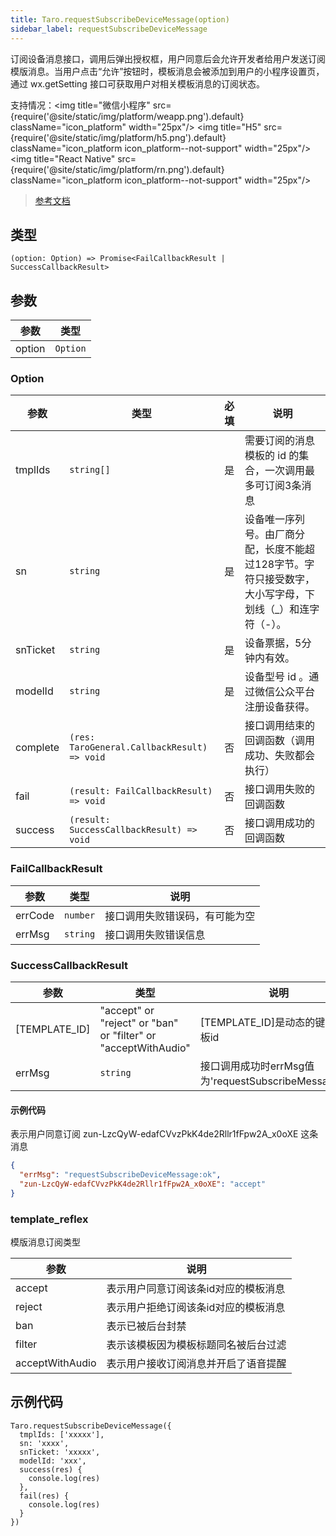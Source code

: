 ```yaml
---
title: Taro.requestSubscribeDeviceMessage(option)
sidebar_label: requestSubscribeDeviceMessage
---
```


订阅设备消息接口，调用后弹出授权框，用户同意后会允许开发者给用户发送订阅模版消息。当用户点击“允许”按钮时，模板消息会被添加到用户的小程序设置页，通过 wx.getSetting 接口可获取用户对相关模板消息的订阅状态。

支持情况：<img title="微信小程序" src={require('@site/static/img/platform/weapp.png').default} className="icon_platform" width="25px"/> <img title="H5" src={require('@site/static/img/platform/h5.png').default} className="icon_platform icon_platform--not-support" width="25px"/> <img title="React Native" src={require('@site/static/img/platform/rn.png').default} className="icon_platform icon_platform--not-support" width="25px"/>

> [参考文档](https://developers.weixin.qq.com/miniprogram/dev/api/open-api/subscribe-message/wx.requestSubscribeDeviceMessage.html)

## 类型

```tsx
(option: Option) => Promise<FailCallbackResult | SuccessCallbackResult>
```

## 参数

| 参数 | 类型 |
| --- | --- |
| option | `Option` |

### Option

| 参数 | 类型 | 必填 | 说明 |
| --- | --- | :---: | --- |
| tmplIds | `string[]` | 是 | 需要订阅的消息模板的 id 的集合，一次调用最多可订阅3条消息 |
| sn | `string` | 是 | 设备唯一序列号。由厂商分配，长度不能超过128字节。字符只接受数字，大小写字母，下划线（_）和连字符（-）。 |
| snTicket | `string` | 是 | 设备票据，5分钟内有效。 |
| modelId | `string` | 是 | 设备型号 id 。通过微信公众平台注册设备获得。 |
| complete | `(res: TaroGeneral.CallbackResult) => void` | 否 | 接口调用结束的回调函数（调用成功、失败都会执行） |
| fail | `(result: FailCallbackResult) => void` | 否 | 接口调用失败的回调函数 |
| success | `(result: SuccessCallbackResult) => void` | 否 | 接口调用成功的回调函数 |

### FailCallbackResult

| 参数 | 类型 | 说明 |
| --- | --- | --- |
| errCode | `number` | 接口调用失败错误码，有可能为空 |
| errMsg | `string` | 接口调用失败错误信息 |

### SuccessCallbackResult

| 参数 | 类型 | 说明 |
| --- | --- | --- |
| [TEMPLATE_ID] | "accept" or "reject" or "ban" or "filter" or "acceptWithAudio" | [TEMPLATE_ID]是动态的键，即模板id |
| errMsg | `string` | 接口调用成功时errMsg值为'requestSubscribeMessage:ok' |

#### 示例代码

表示用户同意订阅 zun-LzcQyW-edafCVvzPkK4de2Rllr1fFpw2A_x0oXE 这条消息
```json
{
  "errMsg": "requestSubscribeDeviceMessage:ok",
  "zun-LzcQyW-edafCVvzPkK4de2Rllr1fFpw2A_x0oXE": "accept"
}
```

### template_reflex

模版消息订阅类型

| 参数 | 说明 |
| --- | --- |
| accept | 表示用户同意订阅该条id对应的模板消息 |
| reject | 表示用户拒绝订阅该条id对应的模板消息 |
| ban | 表示已被后台封禁 |
| filter | 表示该模板因为模板标题同名被后台过滤 |
| acceptWithAudio | 表示用户接收订阅消息并开启了语音提醒 |

## 示例代码

```tsx
Taro.requestSubscribeDeviceMessage({
  tmplIds: ['xxxxx'],
  sn: 'xxxx',
  snTicket: 'xxxxx',
  modelId: 'xxx',
  success(res) {
    console.log(res)
  },
  fail(res) {
    console.log(res)
  }
})
```
